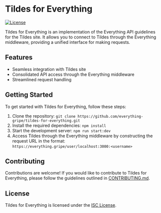 # Tildes for Everything

[![License](https://img.shields.io/badge/license-ISC-blue.svg)](LICENSE.md)

Tildes for Everything is an implementation of the Everything API guidelines for the Tildes site. It allows you to connect to Tildes through the Everything middleware, providing a unified interface for making requests.

## Features

- Seamless integration with Tildes site
- Consolidated API access through the Everything middleware
- Streamlined request handling

## Getting Started

To get started with Tildes for Everything, follow these steps:

1. Clone the repository: `git clone https://github.com/everything-gripe/tildes-for-everything.git`
2. Install the required dependencies: `npm install`
3. Start the development server: `npm run start:dev`
4. Access Tildes through the Everything middleware by constructing the request URL in the format: `https://everything.gripe/user/localhost:3000:<username>`

## Contributing

Contributions are welcome! If you would like to contribute to Tildes for Everything, please follow the guidelines outlined in [CONTRIBUTING.md](CONTRIBUTING.md).

## License

Tildes for Everything is licensed under the [ISC License](LICENSE.md).
